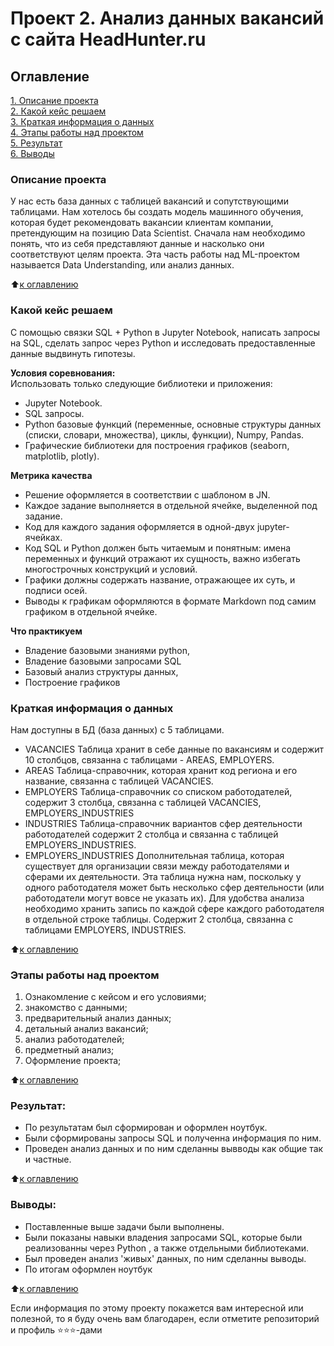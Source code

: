 # Проект 2. Анализ данных вакансий c сайта HeadHunter.ru

## Оглавление  
[1. Описание проекта](https://github.com/Serstefs/sfds/tree/main/Progect_2/README.md#Описание-проекта)  
[2. Какой кейс решаем](https://github.com/Serstefs/sfds/tree/main/Progect_2/README.md#Какой-кейс-решаем)  
[3. Краткая информация о данных](https://github.com/Serstefs/sfds/tree/main/Progect_2/README.md#Краткая-информация-о-данных)  
[4. Этапы работы над проектом](https://github.com/Serstefs/sfds/tree/main/Progect_2/README.md#Этапы-работы-над-проектом)  
[5. Результат](https://github.com/Serstefs/sfds/tree/main/Progect_2/README.md#Результат)    
[6. Выводы](https://github.com/Serstefs/sfds/tree/main/Progect_2/README.md#Выводы) 

### Описание проекта    
У нас есть база данных с таблицей вакансий и сопутствующими таблицами. Нам хотелось бы создать модель машинного обучения, которая будет рекомендовать вакансии клиентам компании, претендующим на позицию Data Scientist.  Сначала нам необходимо понять, что из себя представляют данные и насколько они соответствуют целям проекта. Эта часть работы над ML-проектом называется Data Understanding, или анализ данных.


:arrow_up:[к оглавлению](https://github.com/Serstefs/sfds/tree/main/Progect_2/README.md#Оглавление)


### Какой кейс решаем    
С помощью связки SQL + Python в Jupyter Notebook, написать запросы на SQL, сделать запрос через    Python и исследовать предоставленные данные выдвинуть гипотезы.

**Условия соревнования:**  
Использовать только следующие библиотеки и приложения:
- Jupyter Notebook.
- SQL запросы.
- Python базовые функций (переменные, основные структуры данных (списки, словари, множества), циклы, функции), Numpy, Pandas.
- Графические библиотеки для построения графиков (seaborn, matplotlib, plotly).

**Метрика качества**     
- Решение оформляется в соответствии с шаблоном в JN.
- Каждое задание выполняется в отдельной ячейке, выделенной под задание.
- Код для каждого задания оформляется в одной-двух jupyter-ячейках.
- Код SQL и Python должен быть читаемым и понятным: имена переменных и функций отражают их сущность, важно избегать многострочных конструкций и условий.
- Графики должны содержать название, отражающее их суть, и подписи осей.
- Выводы к графикам оформляются в формате Markdown под самим графиком в отдельной ячейке.

**Что практикуем**     
- Владение базовыми знаниями python,
- Владение базовыми запросами SQL
- Базовый анализ структуры данных,
- Построение графиков

### Краткая информация о данных
Нам доступны в БД (база данных) с 5 таблицами.
- VACANCIES Таблица хранит в себе данные по вакансиям и содержит 10 столбцов, связанна с таблицами - AREAS, EMPLOYERS.
- AREAS Таблица-справочник, которая хранит код региона и его название, связанна с таблицей VACANCIES.
- EMPLOYERS Таблица-справочник со списком работодателей, содержит 3 столбца, связанна с таблицей VACANCIES, EMPLOYERS_INDUSTRIES
- INDUSTRIES Таблица-справочник вариантов сфер деятельности работодателей содержит 2 столбца и связанна с таблицей EMPLOYERS_INDUSTRIES.
- EMPLOYERS_INDUSTRIES Дополнительная таблица, которая существует для организации связи между работодателями и сферами их деятельности. Эта таблица нужна нам, поскольку у одного работодателя может быть несколько сфер деятельности (или работодатели могут вовсе не указать их). Для удобства анализа необходимо хранить запись по каждой сфере каждого работодателя в отдельной строке таблицы.
Содержит 2 столбца, связанна с таблицами EMPLOYERS, INDUSTRIES.

:arrow_up:[к оглавлению](https://github.com/Serstefs/sfds/tree/main/Progect_2/README.md#Оглавление)


### Этапы работы над проектом  
1. Ознакомление с кейсом и его условиями; 
2. знакомство с данными;
3. предварительный анализ данных;
4. детальный анализ вакансий;
5. анализ работодателей;
6. предметный анализ;
7. Оформление проекта;

:arrow_up:[к оглавлению](https://github.com/Serstefs/sfds/tree/main/Progect_2/README.md#Оглавление)


### Результат:  
- По результатам был сформирован и оформлен ноутбук.
- Были сформированы запросы SQL и полученна информация по ним. 
- Проведен анализ данных и по ним сделанны вывводы как общие так и частные. 

:arrow_up:[к оглавлению](https://github.com/Serstefs/sfds/tree/main/Progect_2/README.md#Оглавление)


### Выводы:  
- Поставленные выше задачи были выполнены.
- Были показаны навыки владения запросами SQL, которые были реализованны через Python , а также отдельными библиотеками.
- Был проведен анализ 'живых' данных, по ним сделанны выводы.
- По итогам оформлен ноутбук

:arrow_up:[к оглавлению](https://github.com/Serstefs/sfds/tree/main/Progect_2/README.md#Оглавление)


Если информация по этому проекту покажется вам интересной или полезной, то я буду очень вам благодарен, если отметите репозиторий и профиль ⭐️⭐️⭐️-дами